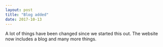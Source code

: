 ```yaml
---
layout: post
title: "Blog added"
date: 2017-10-13
---
```


A lot of things have been changed since we started this out. The website now includes a blog and many more things.